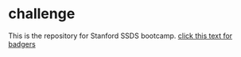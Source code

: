 # challenge
This is the repository for Stanford SSDS bootcamp.
[click this text for badgers](https://www.google.com/url?sa=i&url=https%3A%2F%2Fen.wikipedia.org%2Fwiki%2FBucky_Badger&psig=AOvVaw2MtG1B5AMBakDNjYRC7Bee&ust=1687888983227000&source=images&cd=vfe&ved=0CBAQjRxqFwoTCODn9MzC4f8CFQAAAAAdAAAAABAI)
